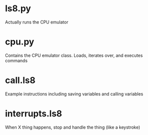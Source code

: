 # ls8.py

Actually runs the CPU emulator

# cpu.py

Contains the CPU emulator class. Loads, iterates over, and executes commands

# call.ls8

Example instructions including saving variables and calling variables

# interrupts.ls8

When X thing happens, stop and handle the thing (like a keystroke)
